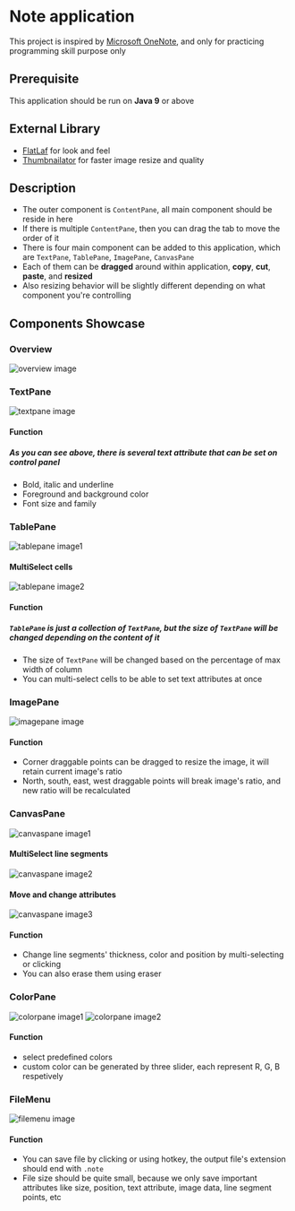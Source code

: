 # Note application

This project is inspired by [Microsoft OneNote](https://www.microsoft.com/zh-tw/microsoft-365/onenote/digital-note-taking-app), and only for practicing programming skill purpose only

## Prerequisite

This application should be run on **Java 9** or above

## External Library

* [FlatLaf](https://www.formdev.com/flatlaf) for look and feel
* [Thumbnailator](https://github.com/coobird/thumbnailator) for faster image resize and quality

## Description

* The outer component is `ContentPane`, all main component should be reside in here
* If there is multiple `ContentPane`, then you can drag the tab to move the order of it
* There is four main component can be added to this application, which are `TextPane`, `TablePane`, `ImagePane`, `CanvasPane`
* Each of them can be **dragged** around within application, **copy**, **cut**, **paste**, and **resized**
* Also resizing behavior will be slightly different depending on what component you're controlling

## Components Showcase

### Overview
![overview image](https://i.imgur.com/fzF8oga.png)

### TextPane
![textpane image](https://i.imgur.com/JZGSDtD.png)

#### Function
##### As you can see above, there is several text attribute that can be set on control panel

* Bold, italic and underline
* Foreground and background color
* Font size and family

### TablePane
![tablepane image1](https://i.imgur.com/AxF0PcT.png)
#### MultiSelect cells
![tablepane image2](https://i.imgur.com/R1vTwYY.png)

#### Function
##### `TablePane` is just a collection of `TextPane`, but the size of `TextPane` will be changed depending on the content of it

* The size of `TextPane` will be changed based on the percentage of max width of column
* You can multi-select cells to be able to set text attributes at once

### ImagePane
![imagepane image](https://i.imgur.com/PA5Np25.png)

#### Function

* Corner draggable points can be dragged to resize the image, it will retain current image's ratio
* North, south, east, west draggable points will break image's ratio, and new ratio will be recalculated

### CanvasPane
![canvaspane image1](https://i.imgur.com/lhzBgef.png)

#### MultiSelect line segments
![canvaspane image2](https://i.imgur.com/sGWPw2C.png)

#### Move and change attributes
![canvaspane image3](https://i.imgur.com/M7mgQF6.png)

#### Function
* Change line segments' thickness, color and position by multi-selecting or clicking
* You can also erase them using eraser

### ColorPane
![colorpane image1](https://i.imgur.com/UVzGioP.png)
![colorpane image2](https://i.imgur.com/uAtObHj.png)

#### Function
* select predefined colors 
* custom color can be generated by three slider, each represent R, G, B respetively 

### FileMenu
![filemenu image](https://i.imgur.com/6c3WiQS.png)

#### Function
* You can save file by clicking or using hotkey, the output file's extension should end with `.note`
* File size should be quite small, because we only save important attributes like size, position, text attribute, image data, line segment points, etc
